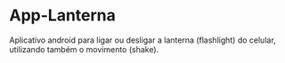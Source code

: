 # App-Lanterna
Aplicativo android para ligar ou desligar a lanterna (flashlight) do celular, utilizando também o movimento (shake).
